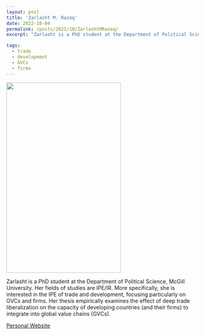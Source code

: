 ```yaml
---
layout: post
title: 'Zarlasht M. Razeq'
date: 2022-10-04
permalink: /posts/2022/10/ZarlashtMRazeq/
excerpt: "Zarlasht is a PhD student at the Department of Political Science, McGill University. Her fields of studies are IPE/IR. More specifically, she is interested in the IPE of trade and development, focusing particularly on GVCs and firms. Her thesis empirically examines the effect of deep trade liberalization on the capacity of developing countries (and their firms) to integrate into global value chains (GVCs)."

tags:
  - trade
  - development
  - GVCs
  - firms
---
```

<img src="https://github.com/gsipe-workshop/gsipe-workshop.github.io/blob/master/images/razeq.png" width="300" height="500" />

Zarlasht is a PhD student at the Department of Political Science, McGill University. Her fields of studies are IPE/IR. More specifically, she is interested in the IPE of trade and development, focusing particularly on GVCs and firms. Her thesis empirically examines the effect of deep trade liberalization on the capacity of developing countries (and their firms) to integrate into global value chains (GVCs).


<a href= "https://www.zarlashtmrazeq.com">Personal Website</a>
